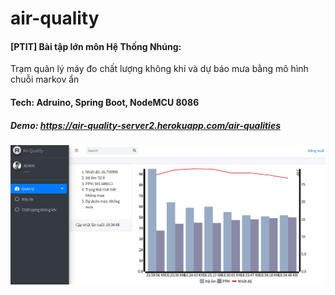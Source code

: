 # air-quality
#### [PTIT] Bài tập lớn môn Hệ Thống Nhúng:
Trạm quản lý máy đo chất lượng không khí và dự báo mưa bằng mô hình chuỗi markov ẩn

#### Tech: Adruino, Spring Boot, NodeMCU 8086


##### Demo: https://air-quality-server2.herokuapp.com/air-qualities

![alt text](demo.png "Title")
